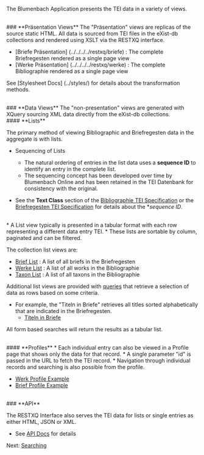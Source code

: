 The Blumenbach Application presents the TEI data in a variety of views.

<br/>
### **Präsentation Views**  
The "Präsentation" views are replicas of the source static HTML. 
 All data is sourced from TEI files in the eXist-db collections and rendered using XSLT via the RESTXQ interface. 

* [Briefe Präsentation] (../../../../restxq/briefe) : The complete Briefregesten rendered as a single page view
* [Werke Präsentation] (../../../../restxq/werke) : The complete Bibliographie rendered as a single page view

See [Stylesheet Docs] (../styles/) for details about the transformation methods.

<br/>
### **Data Views**
The "non-presentation" views are generated with XQuery sourcing XML data directly from the eXist-db collections.

<br/>
#### **Lists**

The primary method of viewing Bibliographic and Briefregesten data in the aggregate is with lists.

* Sequencing of Lists
    * The natural ordering of entries in the list data uses a **sequence ID** to identify an entry in the complete list.
    * The sequencing concept has been developed over time by Blumenbach Online and has been retained in the TEI Datenbank for consistency with the original.

* See the **Text Class** section of the [Bibliographie TEI Specification](../tei/tei-bibl-design) or the [Briefregesten TEI Specification](../tei/tei-br-design) for details about the **sequence ID*.

<br/>
* A List view typically is presented in a tabular format with each row representing a different data entry TEI.
    * These lists are sortable by column, paginated and can be filtered.

The collection list views are:

* [Brief List](/briefs.html) : A list of all briefs in the Briefregesten
* [Werke List](/werke.html) : A list of all works in the Bibliographie
* [Taxon List](/taxons.html) : A list of all taxons in the Bibliographie

Additional list views are provided with [queries](/index.html) that retrieve a selection of data as rows based on some criteria.

* For example, the "Titeln in Briefe" retrieves all titles sorted alphabetically that are indicated in the Briefregesten.
    * [Titeln in Briefe](/emphs.html)

All form based searches will return the results as a tabular list.

<br/>
#### **Profiles**
    * Each individual entry can also be viewed in a Profile page that shows only the data for that record.
    * A single parameter "id" is passed in the URL to fetch the TEI record.
    * Navigation through individual records and searching is also possible from the profile.
    
* [Werk Profile Example]( /exist/apps/blumenbach/view-work.html?id=00047)
* [Brief Profile Example](/exist/apps/blumenbach/view-brief.html?id=1564)

    
<br/>
### **API**

The RESTXQ Interface also serves the TEI data for lists or single entries as either HTML, JSON or XML.  

* See [API Docs](../api/) for details

Next: [Searching](search)